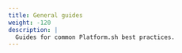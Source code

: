 ```yaml
---
title: General guides
weight: -120
description: |
  Guides for common Platform.sh best practices.
---
```

